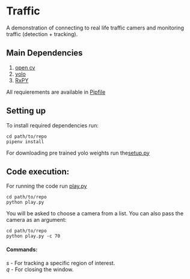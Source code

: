 # Traffic

A demonstration of connecting to real life traffic camers and monitoring traffic (detection + tracking).  

## Main Dependencies
1. [open cv](https://github.com/skvark/opencv-python)
2. [yolo](https://pjreddie.com/darknet/yolo/)
3. [RxPY](https://github.com/ReactiveX/RxPY)

All requierements are available in [Pipfile](https://github.com/turner11/Traffic/blob/master/Pipfile)

## Setting up

To install required dependencies run:
```
cd path/to/repo
pipenv install 
```

For downloading pre trained yolo weights run the[setup.py](https://github.com/turner11/Traffic/blob/master/settings/setup.py)

## Code execution:
For running the code run [play.py](https://github.com/turner11/Traffic/blob/master/play.py)
```
cd path/to/repo
python play.py
```

You will be asked to choose a camera from a list. You can also pass the camera as an argument:
```
cd path/to/repo
python play.py -c 70
```

#### Commands:
*s* - For tracking a specific region of interest.  
*q* - For closing the window.  
